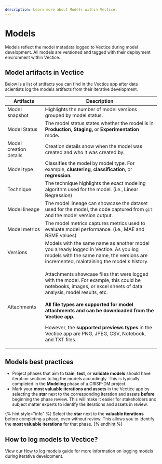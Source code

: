 ```yaml
---
description: Learn more about Models within Vectice.
---
```


# Models

Models reflect the model metadata logged to Vectice during model development. All models are versioned and tagged with their deployment environment within Vectice.&#x20;

## Model artifacts in Vectice

Below is a list of artifacts you can find in the Vectice app after data scientists log the models artifacts from their iterative development.

| Artifacts              | Description                                                                                                                                                                                                                                                                                                                                                                                                                        |
| ---------------------- | ---------------------------------------------------------------------------------------------------------------------------------------------------------------------------------------------------------------------------------------------------------------------------------------------------------------------------------------------------------------------------------------------------------------------------------- |
| Model snapshot         | Highlights the number of model versions grouped by model status.                                                                                                                                                                                                                                                                                                                                                                   |
| Model Status           | The model status states whether the model is in **Production**, **Staging,** or **Experimentation** mod&#x65;**.**                                                                                                                                                                                                                                                                                                                 |
| Model creation details | Creation details show when the model was created and who it was created by.                                                                                                                                                                                                                                                                                                                                                        |
| Model type             | Classifies the model by model type. For example, **clustering**, **classification**, or **regression**.                                                                                                                                                                                                                                                                                                                            |
| Technique              | The technique highlights the exact modeling algorithm used for the model. (i.e., Linear Regression)                                                                                                                                                                                                                                                                                                                                |
| Model lineage          | The model lineage can showcase the dataset used for the model, the code captured from `git` and the model version output.                                                                                                                                                                                                                                                                                                          |
| Model metrics          | The model metrics captures metrics used to evaluate model performance. (i.e., MAE and RSME values)                                                                                                                                                                                                                                                                                                                                 |
| Versions               | Models with the same name as another model you already logged in Vectice. As you log models with the same name, the versions are incremented, maintaining the model's history.                                                                                                                                                                                                                                                     |
| Attachments            | <p>Attachments showcase files that were logged with the model. For example, this could be notebooks, images, or excel sheets of data analysis, model results, etc.<br><br><strong>All file types are supported for model attachments and can be downloaded from the Vectice app.</strong> </p><p></p><p>However, the <strong>supported previews types</strong> in the Vectice app are PNG, JPEG, CSV, Notebook, and TXT files.</p> |

## Models best practices

* Project phases that aim to **train**, **test**, or **validate** **models** should have iteration sections to log the models accordingly. This is typically completed in the **Modeling** phase of a CRISP-DM project.
* Mark your **most valuable iterations and assets** in the Vectice app by selecting the **star** next to the corresponding iteration and assets **before** beginning the phase review. This will make it easier for stakeholders and subject matter experts to identify the iterations and assets in review.

{% hint style="info" %}
Select the **star** next to the **valuable iterations** before completing a phase, even without review. This allows you to identify the **most valuable** **iterations** for that phase.
{% endhint %}

## How to log models to Vectice?

View our [How to log models](../../log-and-manage-assets-with-vectice-api/log-assets-to-vectice/log-models.md) guide for more information on logging models during iterative development.
